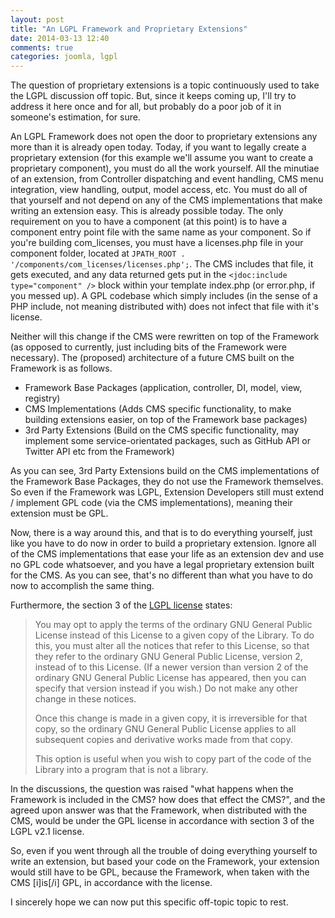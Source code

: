 ```yaml
---
layout: post
title: "An LGPL Framework and Proprietary Extensions"
date: 2014-03-13 12:40
comments: true
categories: joomla, lgpl
---
```


The question of proprietary extensions is a topic continuously used to take the LGPL discussion off topic. But, since it keeps coming up, I'll try to address it here once and for all, but probably do a poor job of it in someone's estimation, for sure.

An LGPL Framework does not open the door to proprietary extensions any more than it is already open today. Today, if you want to legally create a proprietary extension (for this example we'll assume you want to create a proprietary component), you must do all the work yourself. All the minutiae of an extension, from Controller dispatching and event handling, CMS menu integration, view handling, output, model access, etc. You must do all of that yourself and not depend on any of the CMS implementations that make writing an extension easy. This is already possible today. The only requirement on you to have a component (at this point) is to have a component entry point file with the same name as your component. So if you're building com_licenses, you must have a licenses.php file in your component folder, located at `JPATH_ROOT . '/components/com_licenses/licenses.php';`. The CMS includes that file, it gets executed, and any data returned gets put in the `<jdoc:include type="component" />` block within your template index.php (or error.php, if you messed up). A GPL codebase which simply includes (in the sense of a PHP include, not meaning distributed with) does not infect that file with it's license. 

Neither will this change if the CMS were rewritten on top of the Framework (as opposed to currently, just including bits of the Framework were necessary). The (proposed) architecture of a future CMS built on the Framework is as follows.

- Framework Base Packages (application, controller, DI, model, view, registry)
- CMS Implementations (Adds CMS specific functionality, to make building extensions easier, on top of the Framework base packages)
- 3rd Party Extensions (Build on the CMS specific functionality, may implement some service-orientated packages, such as GitHub API or Twitter API etc from the Framework)

As you can see, 3rd Party Extensions build on the CMS implementations of the Framework Base Packages, they do not use the Framework themselves. So even if the Framework was LGPL, Extension Developers still must extend / implement GPL code (via the CMS implementations), meaning their extension must be GPL.

Now, there is a way around this, and that is to do everything yourself, just like you have to do now in order to build a proprietary extension. Ignore all of the CMS implementations that ease your life as an extension dev and use no GPL code whatsoever, and you have a legal proprietary extension built for the CMS. As you can see, that's no different than what you have to do now to accomplish the same thing.

Furthermore, the section 3 of the [LGPL license](http://www.gnu.org/licenses/old-licenses/lgpl-2.1.html) states:

<blockquote>
You may opt to apply the terms of the ordinary GNU General Public License instead of this License to a given copy of the Library. To do this, you must alter all the notices that refer to this License, so that they refer to the ordinary GNU General Public License, version 2, instead of to this License. (If a newer version than version 2 of the ordinary GNU General Public License has appeared, then you can specify that version instead if you wish.) Do not make any other change in these notices.

Once this change is made in a given copy, it is irreversible for that copy, so the ordinary GNU General Public License applies to all subsequent copies and derivative works made from that copy.

This option is useful when you wish to copy part of the code of the Library into a program that is not a library.
</blockquote>

In the discussions, the question was raised "what happens when the Framework is included in the CMS? how does that effect the CMS?", and the agreed upon answer was that the Framework, when distributed with the CMS, would be under the GPL license in accordance with section 3 of the LGPL v2.1 license.

So, even if you went through all the trouble of doing everything yourself to write an extension, but based your code on the Framework, your extension would still have to be GPL, because the Framework, when taken with the CMS [i]is[/i] GPL, in accordance with the license.

I sincerely hope we can now put this specific off-topic topic to rest.
